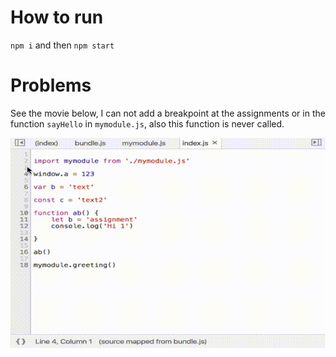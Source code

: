 # How to run

`npm i` and then `npm start`

# Problems 

See the movie below, I can not add a breakpoint at the assignments or in the function `sayHello` in `mymodule.js`, also this function is never called.


![alt text](https://github.com/cjh9/rollup-sourcemaps-reproduction/blob/master/screencast.gif "Logo Title Text 1")


